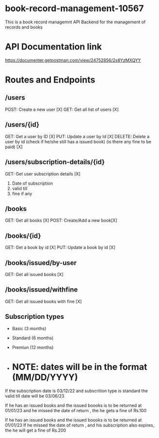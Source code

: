 # book-record-management-10567

This is a book record managemnt API Backend for the management of records and books

# API Documentation link

https://documenter.getpostman.com/view/24752856/2s8YzMXQYY

# Routes and Endpoints

## /users

POST: Create a new user [X]
GET: Get all list of users [X]

## /users/{id}

GET: Get a user by ID [X]
PUT: Update a user by Id [X]
DELETE: Delete a user by id (check if he/she still has a issued book) (is there any fine to be paid) [X]

## /users/subscription-details/{id}

GET: Get user subscription details [X]

1. Date of subscription
2. valid till
3. fine if any

## /books

GET: Get all books [X]
POST: Create/Add a new book[X]

## /books/{id}

GET: Get a book by id [X]
PUT: Update a book by id [X]

## /books/issued/by-user

GET: Get all issued books [X]

## /books/issued/withfine

GET: Get all issued books with fine [X]

 <!-- get list of user with issued books
 then find list of users with fine
 by calculating fine 
 after that
 list fo books with fine -->

## Subscription types

- Basic (3 months)
- Standard (6 months)
- Premiun (12 months)

- # NOTE: dates will be in the format (MM/DD/YYYY)

If the subscription date is 03/12/22
and subscrition type is standard
the valid till date will be 03/06/23

If he has an issued books and the issued boooks is to be returned at 01/01/23
and he missed the date of return , the he gets a fine of Rs.100

If he has an issued books and the issued boooks is to be returned at 01/01/23
If he missed the date of return , and his subscription also expires, the he will get a fine of Rs.200
